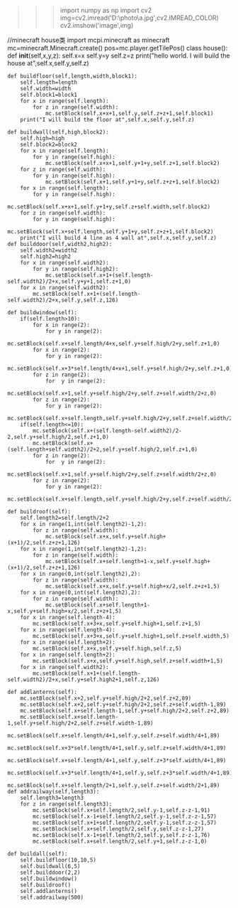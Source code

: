 >>> import numpy as np
>>> import cv2
>>> img=cv2.imread('D:\\photo\\a.jpg',cv2.IMREAD_COLOR)
>>> cv2.imshow('image',img)


//minecraft house类
import mcpi.minecraft as minecraft
mc=minecraft.Minecraft.create()
pos=mc.player.getTilePos()
class house():
    def __init__(self,x,y,z):
        self.x=x
        self.y=y
        self.z=z
        print("hello world. I will build the house at",self.x,self.y,self.z)
        
    def buildfloor(self,length,width,block1):
        self.length=length
        self.width=width
        self.block1=block1
        for x in range(self.length):
            for z in range(self.width):
                mc.setBlock(self.x+x+1,self.y,self.z+z+1,self.block1)
        print("I will build the floor at",self.x,self.y,self.z)
                
    def buildwall(self,high,block2):
        self.high=high
        self.block2=block2
        for x in range(self.length):
            for y in range(self.high):
                mc.setBlock(self.x+x+1,self.y+1+y,self.z+1,self.block2)
        for z in range(self.width):
            for y in range(self.high):
                mc.setBlock(self.x+1,self.y+1+y,self.z+z+1,self.block2)
        for x in range(self.length):
            for y in range(self.high):
                mc.setBlock(self.x+x+1,self.y+1+y,self.z+self.width,self.block2)
        for z in range(self.width):
            for y in range(self.high):
                mc.setBlock(self.x+self.length,self.y+1+y,self.z+z+1,self.block2)
        print("I will build 4 line as 4 wall at",self.x,self.y,self.z)
    def builddoor(self,width2,high2):
        self.width2=width2
        self.high2=high2
        for x in range(self.width2):
            for y in range(self.high2):
                mc.setBlock(self.x+1+(self.length-self.width2)/2+x,self.y+y+1,self.z+1,0)
        for x in range(self.width2):
            mc.setBlock(self.x+1+(self.length-self.width2)/2+x,self.y,self.z,126)
        
    def buildwindow(self):
        if(self.length>10):
            for x in range(2):
                for y in range(2):
                    mc.setBlock(self.x+self.length/4+x,self.y+self.high/2+y,self.z+1,0)
            for x in range(2):
                for y in range(2):
                    mc.setBlock(self.x+3*self.length/4+x+1,self.y+self.high/2+y,self.z+1,0)
            for z in range(2):
                for  y in range(2):
                    mc.setBlock(self.x+1,self.y+self.high/2+y,self.z+self.width/2+z,0)
            for z in range(2):
                for y in range(2):
                    mc.setBlock(self.x+self.length,self.y+self.high/2+y,self.z+self.width/2+z,0)
        if(self.length<=10):
            mc.setBlock(self.x+(self.length-self.width2)/2-2,self.y+self.high/2,self.z+1,0)
            mc.setBlock(self.x+(self.length+self.width2)/2+2,self.y+self.high/2,self.z+1,0)
            for z in range(2):
                for  y in range(2):
                    mc.setBlock(self.x+1,self.y+self.high/2+y,self.z+self.width/2+z,0)
            for z in range(2):
                for y in range(2):
                    mc.setBlock(self.x+self.length,self.y+self.high/2+y,self.z+self.width/2+z,0)

    def buildroof(self):
        self.length2=self.length/2+2
        for x in range(1,int(self.length2)-1,2):
            for z in range(self.width):
                mc.setBlock(self.x+x,self.y+self.high+(x+1)/2,self.z+z+1,126)
        for x in range(1,int(self.length2)-1,2):
            for z in range(self.width):
                mc.setBlock(self.x+self.length+1-x,self.y+self.high+(x+1)/2,self.z+z+1,126)
        for x in range(0,int(self.length2),2):
            for z in range(self.width):
                mc.setBlock(self.x+x,self.y+self.high+x/2,self.z+z+1,5)
        for x in range(0,int(self.length2),2):
            for z in range(self.width):
                mc.setBlock(self.x+self.length+1-x,self.y+self.high+x/2,self.z+z+1,5)
        for x in range(self.length-4):
            mc.setBlock(self.x+3+x,self.y+self.high+1,self.z+1,5)
        for x in range(self.length-4):
            mc.setBlock(self.x+3+x,self.y+self.high+1,self.z+self.width,5)
        for x in range(self.length+2):
            mc.setBlock(self.x+x,self.y+self.high,self.z,5)
        for x in range(self.length+2):
            mc.setBlock(self.x+x,self.y+self.high,self.z+self.width+1,5)
        for x in range(self.width2):
            mc.setBlock(self.x+1+(self.length-self.width2)/2+x,self.y+self.high2+1,self.z,126)
        
    def addlanterns(self):
        mc.setBlock(self.x+2,self.y+self.high/2+2,self.z+2,89)
        mc.setBlock(self.x+2,self.y+self.high/2+2,self.z+self.width-1,89)
        mc.setBlock(self.x+self.length-1,self.y+self.high/2+2,self.z+2,89)
        mc.setBlock(self.x+self.length-1,self.y+self.high/2+2,self.z+self.width-1,89)
        mc.setBlock(self.x+self.length/4+1,self.y,self.z+self.width/4+1,89)
        mc.setBlock(self.x+3*self.length/4+1,self.y,self.z+self.width/4+1,89)
        mc.setBlock(self.x+self.length/4+1,self.y,self.z+3*self.width/4+1,89)
        mc.setBlock(self.x+3*self.length/4+1,self.y,self.z+3*self.width/4+1,89)
        mc.setBlock(self.x+self.length/2+1,self.y,self.z+self.width/2+1,89)
    def addrailway(self,length3):
        self.length3=length3
        for z in range(self.length3):
            mc.setBlock(self.x+self.length/2,self.y-1,self.z-z-1,91)
            mc.setBlock(self.x-1+self.length/2,self.y-1,self.z-z-1,57)
            mc.setBlock(self.x+1+self.length/2,self.y-1,self.z-z-1,57)
            mc.setBlock(self.x+self.length/2,self.y,self.z-z-1,27)
            mc.setBlock(self.x-1+self.length/2,self.y,self.z-z-1,76)
            mc.setBlock(self.x+self.length/2,self.y+1,self.z-z-1,0)
            
    def buildall(self):
        self.buildfloor(10,10,5)
        self.buildwall(6,5)
        self.builddoor(2,2)
        self.buildwindow()
        self.buildroof()
        self.addlanterns()
        self.addrailway(500)






        
        



